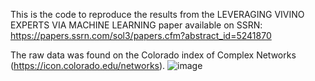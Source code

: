 This is the code to reproduce the results from the LEVERAGING VIVINO EXPERTS VIA MACHINE LEARNING paper
available on SSRN: https://papers.ssrn.com/sol3/papers.cfm?abstract_id=5241870

The raw data was found on the Colorado index of Complex Networks (https://icon.colorado.edu/networks). 
![image](https://github.com/user-attachments/assets/e9f664ba-c407-43d8-8f5f-70498ce32233)
 
